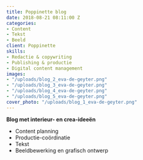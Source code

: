 ```yaml
---
title: Poppinette blog
date: 2018-08-21 08:11:00 Z
categories:
- Content
- Tekst
- Beeld
client: Poppinette
skills:
- Redactie & copywriting
- Publishing & productie
- Digital content management
images:
- "/uploads/blog_2_eva-de-geyter.png"
- "/uploads/blog_3_eva-de-geyter.png"
- "/uploads/blog_4_eva-de-geyter.png"
- "/uploads/blog_5_eva-de-geyter.png"
cover_photo: "/uploads/blog_1_eva-de-geyter.png"
---
```


**Blog met interieur- en crea-ideeën**
* Content planning
* Productie-coördinatie
* Tekst
* Beeldbewerking en grafisch ontwerp